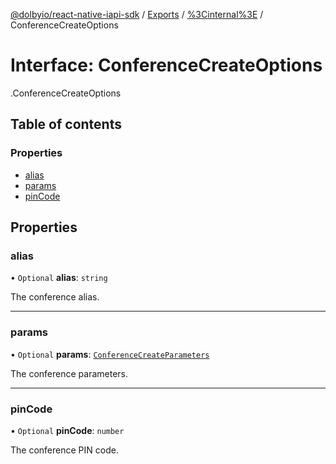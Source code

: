 [@dolbyio/react-native-iapi-sdk](../README.md) / [Exports](../modules.md) / [%3Cinternal%3E](../modules/_internal_.md) / ConferenceCreateOptions

# Interface: ConferenceCreateOptions

[<internal>](../modules/_internal_.md).ConferenceCreateOptions

## Table of contents

### Properties

- [alias](_internal_.ConferenceCreateOptions.md#alias)
- [params](_internal_.ConferenceCreateOptions.md#params)
- [pinCode](_internal_.ConferenceCreateOptions.md#pincode)

## Properties

### alias

• `Optional` **alias**: `string`

The conference alias.

___

### params

• `Optional` **params**: [`ConferenceCreateParameters`](_internal_.ConferenceCreateParameters.md)

The conference parameters.

___

### pinCode

• `Optional` **pinCode**: `number`

The conference PIN code.
